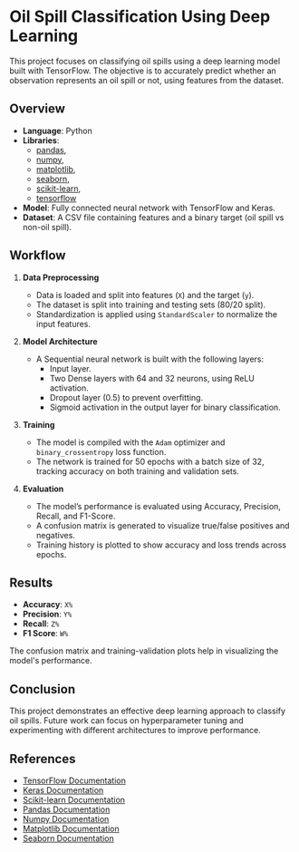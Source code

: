 # Oil Spill Classification Using Deep Learning

This project focuses on classifying oil spills using a deep learning model built with TensorFlow. The objective is to accurately predict whether an observation represents an oil spill or not, using features from the dataset.

## Overview

- **Language**: Python
- **Libraries**: 
  - [pandas](https://pandas.pydata.org/), 
  - [numpy](https://numpy.org/), 
  - [matplotlib](https://matplotlib.org/), 
  - [seaborn](https://seaborn.pydata.org/), 
  - [scikit-learn](https://scikit-learn.org/stable/), 
  - [tensorflow](https://www.tensorflow.org/)
- **Model**: Fully connected neural network with TensorFlow and Keras.
- **Dataset**: A CSV file containing features and a binary target (oil spill vs non-oil spill).

## Workflow

1. **Data Preprocessing**
   - Data is loaded and split into features (`X`) and the target (`y`).
   - The dataset is split into training and testing sets (80/20 split).
   - Standardization is applied using `StandardScaler` to normalize the input features.

2. **Model Architecture**
   - A Sequential neural network is built with the following layers:
     - Input layer.
     - Two Dense layers with 64 and 32 neurons, using ReLU activation.
     - Dropout layer (0.5) to prevent overfitting.
     - Sigmoid activation in the output layer for binary classification.

3. **Training**
   - The model is compiled with the `Adam` optimizer and `binary_crossentropy` loss function.
   - The network is trained for 50 epochs with a batch size of 32, tracking accuracy on both training and validation sets.

4. **Evaluation**
   - The model’s performance is evaluated using Accuracy, Precision, Recall, and F1-Score.
   - A confusion matrix is generated to visualize true/false positives and negatives.
   - Training history is plotted to show accuracy and loss trends across epochs.

## Results

- **Accuracy**: `X%`
- **Precision**: `Y%`
- **Recall**: `Z%`
- **F1 Score**: `W%`

The confusion matrix and training-validation plots help in visualizing the model's performance.

## Conclusion

This project demonstrates an effective deep learning approach to classify oil spills. Future work can focus on hyperparameter tuning and experimenting with different architectures to improve performance.

## References

- [TensorFlow Documentation](https://www.tensorflow.org/guide)
- [Keras Documentation](https://keras.io/guides/)
- [Scikit-learn Documentation](https://scikit-learn.org/stable/user_guide.html)
- [Pandas Documentation](https://pandas.pydata.org/docs/)
- [Numpy Documentation](https://numpy.org/doc/)
- [Matplotlib Documentation](https://matplotlib.org/stable/users/index.html)
- [Seaborn Documentation](https://seaborn.pydata.org/)
